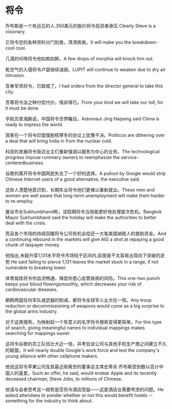 # 将令

<p><span class="chinese">乔布斯是一个有远见的人.350美元的股价将令投资者承压.</span><span class="english">Clearly Steve is a visionary.</span></p>

<p><span class="chinese">它将令您的各种资料分门别类，清清爽爽。</span><span class="english">It will make you the breakdown-cool cool.</span></p>

<p><span class="chinese">几滴的吗啡将令他如痴如醉。</span><span class="english">A few drops of morphia will knock him out.</span></p>

<p><span class="chinese">乾空气的入侵将令卢碧继续减弱。</span><span class="english">LUPIT will continue to weaken due to dry air intrusion.</span></p>

<p><span class="chinese">吾奉军师将令，已取城了。</span><span class="english">I had orders from the director general to take this city.</span></p>

<p><span class="chinese">吾等将令汝之种付偿代价，情非得已。</span><span class="english">From your kind we will take our toll, for it must be done.</span></p>

<p><span class="chinese">宇航员景海鹏说，中国将令世界瞩目。</span><span class="english">Astronaut Jing Haipeng said China is ready to impress the world.</span></p>

<p><span class="chinese">政客在一个将令印度摆脱核寒冬的协议上犹豫不决。</span><span class="english">Politicos are dithering over a deal that will bring India in from the nuclear cold.</span></p>

<p><span class="chinese">科技的发展将令饭店业主们重新强调以服务为中心的业务。</span><span class="english">The technological progress impose rummery owners to reemphasize the service-centeredbusiness.</span></p>

<p><span class="chinese">谷歌的离开将令中国网民失去了一个好的选择。</span><span class="english">A pullout by Google would strip Chinese Internet users of a good alternative, the executive said.</span></p>

<p><span class="chinese">这些人清楚地意识到，长期失业将令他们更难以重新就业。</span><span class="english">These men and women are well aware that long-term unemployment will make them harder to re-employ.</span></p>

<p><span class="chinese">曼谷市长Sukhumbhand称，该假期将令当局能更好地处理是次危机。</span><span class="english">Bangkok Mayor Sukhumbhand said the holiday will make the authorities to better deal with the crisis.</span></p>

<p><span class="chinese">而且各个市场的持续回暖将令公司有机会偿还一大笔美国纳税人的救助资金。</span><span class="english">And a continuing rebound in the markets will give AIG a shot at repaying a good chunk of taxpayer money.</span></p>

<p><span class="chinese">他指出,未能升穿1,131水平将令市场陷于区间内,前提是不太容易出现向下突破的走势.</span><span class="english">He said failing to pierce 1,131 leaves the market stuck in a range, if not vulnerable to breaking lower.</span></p>

<p><span class="chinese">体育锻炼将令你血流畅通，降低你患心血管疾病的风险。</span><span class="english">This one-two punch keeps your blood flowingsmoothly, which decreases your risk of cardiovascular diseases.</span></p>

<p><span class="chinese">朝韩两国任何军队或武器的削减，都将令全球军火业大吃一惊。</span><span class="english">Any troop reduction or decommissioning of weapons would come as a big surprise to the global arms industry.</span></p>

<p><span class="chinese">对于这类搜索，为映射起一个有意义的名字将令搜索变得更简单。</span><span class="english">For this type of search, giving meaningful names to individual mappings makes searching for mappings easier.</span></p>

<p><span class="chinese">这将令谷歌的员工队伍壮大近一倍，并考验该公司与其他手机生产商之间建立不久的联盟。</span><span class="english">It will nearly double Google's work force and test the company's young alliance with other cellphone makers.</span></p>

<p><span class="chinese">他说这将令苹果公司及其最近刚离世的董事会主席史蒂夫·乔布斯受到数以百计中国人的喜爱。</span><span class="english">Such an offer, he said, would endear Apple and its recently deceased chairman, Steve Jobs, to millions of Chinese.</span></p>

<p><span class="chinese">他请与会者思考这一趋势是否将令酒店受益——这是酒店业需要考虑的问题。</span><span class="english">He asked attendees to ponder whether or not this would benefit hotels -- something for the industry to think about.</span></p>

